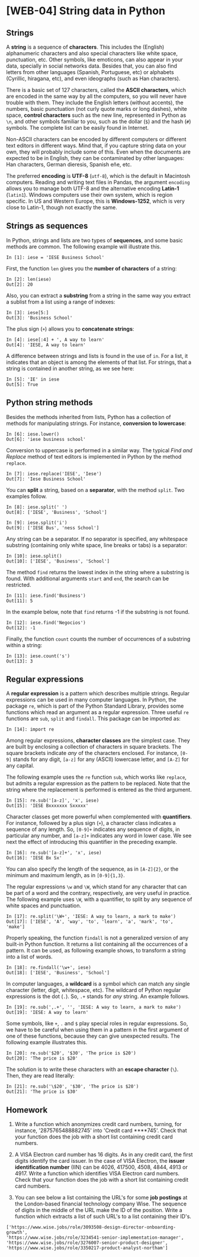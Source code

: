 # [WEB-04] String data in Python

## Strings

A **string** is a sequence of **characters**. This includes the (English) alphanumeric characters and also special characters like white space, punctuation, etc. Other symbols, like emoticons, can also appear in your data, specially in social networks data. Besides that, you can also find letters from other languages (Spanish, Portuguese, etc) or alphabets (Cyrillic, hiragana, etc), and even ideographs (such as Han characters).

There is a basic set of 127 characters, called the **ASCII characters**, which are encoded in the same way by all the computers, so you will never have trouble with them. They include the English letters (without accents), the numbers, basic punctuation (not curly quote marks or long dashes), white space, **control characters** such as the new line, represented in Python as `\n`, and other symbols familiar to you, such as the dollar (`$`) and the hash (`#`) symbols. The complete list can be easily found in Internet.

Non-ASCII characters can be encoded by different computers or different text editors in different ways. Mind that, if you capture string data on your own, they will probably include some of this. Even when the documents are expected to be in English, they can be contaminated by other languages: Han characters, German dieresis, Spanish eñe, etc.

The preferred **encoding** is **UTF-8** (`utf-8`), which is the default in Macintosh computers. Reading and writing text files in Pandas, the argument `encoding` allows you to manage both UTF-8 and the alternative encoding **Latin-1** (`latin1`). Windows computers use their own system, which is region specific. In US and Western Europe, this is **Windows-1252**, which is very close to Latin-1, though not exactly the same.

## Strings as sequences

In Python, strings and lists are two types of **sequences**, and some basic methods are common. The following example will illustrate this.

```
In [1]: iese = 'IESE Business School'
```

First, the function `len` gives you the **number of characters** of a string:

```
In [2]: len(iese)
Out[2]: 20
```

Also, you can extract a **substring** from a string in the same way you extract a sublist from a list using a range of indexes:

```
In [3]: iese[5:]
Out[3]: 'Business School'
```

The plus sign (`+`) allows you to **concatenate strings**:

```
In [4]: iese[:4] + ', A way to learn'
Out[4]: 'IESE, A way to learn'
```

A difference between strings and lists is found in the use of `in`. For a list, it indicates that an object is among the elements of that list. For strings, that a string is contained in another string, as we see here:

```
In [5]: 'IE' in iese
Out[5]: True
```

## Python string methods

Besides the methods inherited from lists, Python has a collection of methods for manipulating strings. For instance, **conversion to lowercase**:

```
In [6]: iese.lower()
Out[6]: 'iese business school'
```

Conversion to uppercase is performed in a similar way. The typical *Find and Replace* method of text editors is implemented in Python by the method `replace`.

```
In [7]: iese.replace('IESE', 'Iese')
Out[7]: 'Iese Business School'
```

You can **split** a string, based on a **separator**, with the method `split`. Two examples follow.

```
In [8]: iese.split(' ')
Out[8]: ['IESE', 'Business', 'School']
```

```
In [9]: iese.split('i')
Out[9]: ['IESE Bus', 'ness School']
```

Any string can be a separator. If no separator is specified, any whitespace substring (containing only white space, line breaks or tabs) is a separator:

```
In [10]: iese.split()
Out[10]: ['IESE', 'Business', 'School']
```

The method `find` returns the lowest index in the string where a substring is found. With additional arguments `start` and `end`, the search can be restricted.

```
In [11]: iese.find('Business')
Out[11]: 5
```

In the example below, note that `find` returns -1 if the substring is not found.

```
In [12]: iese.find('Negocios')
Out[12]: -1
```

Finally, the function `count` counts the number of occurrences of a substring within a string:

```
In [13]: iese.count('s')
Out[13]: 3
```

## Regular expressions

A **regular expression** is a pattern which describes multiple strings. Regular expressions can be used in many computer languages. In Python, the package `re`, which is part of the Python Standard Library, provides some functions which read an argument as a regular expression. Three useful `re` functions are `sub`, `split` and `findall`. This package can be imported as:

```
In [14]: import re
```

Among regular expressions, **character classes** are the simplest case. They are built by enclosing a collection of characters in square brackets. The square brackets indicate *any* of the characters enclosed. For instance, `[0-9]` stands for any digit, `[a-z]` for any (ASCII) lowercase letter, and `[A-Z]` for any capital. 

The following example uses the `re` function `sub`, which works like `replace`, but admits a regular expression as the pattern to be replaced. Note that the string where the replacement is performed is entered as the third argument.

```
In [15]: re.sub('[a-z]', 'x', iese)
Out[15]: 'IESE Bxxxxxxx Sxxxxx'
```

Character classes get more powerful when complemented with **quantifiers**. For instance, followed by a plus sign (`+`), a character class indicates a sequence of any length. So, `[0-9]+` indicates any sequence of digits, in particular any number, and `[a-z]+` indicates any word in lower case. We see next the effect of introducing this quantifier in the preceding example.

```
In [16]: re.sub('[a-z]+', 'x', iese)
Out[16]: 'IESE Bx Sx'
```

You can also specify the length of the sequence, as in `[A-Z]{2}`, or the minimum and maximum length, as in `[0-9]{1,3}`.

The regular expressions `\w` and `\W`, which stand for any character that can be part of a word and the contrary, respectively, are very useful in practice. The following example uses `\W`, with a quantifier, to split by any sequence of white spaces and punctuation. 

```
In [17]: re.split('\W+', 'IESE: A way to learn, a mark to make')
Out[17]: ['IESE', 'A', 'way', 'to', 'learn', 'a', 'mark', 'to', 'make']
```

Properly speaking, the function `findall` is not a generalized version of any built-in Python function. It returns a list containing all the occurrences of a pattern. It can be used, as following example shows, to transform a string into a list of words.

```
In [18]: re.findall('\w+', iese)
Out[18]: ['IESE', 'Business', 'School']
```

In computer languages, a **wildcard** is a symbol which can match any single character (letter, digit, whitespace, etc). The wildcard of Python regular expressions is the dot (`.`). So, `.+` stands for *any* string. An example follows.

```
In [19]: re.sub(',.+', '', 'IESE: A way to learn, a mark to make')
Out[19]: 'IESE: A way to learn'
```

Some symbols, like `+`, `.` and `$` play special roles in regular expressions. So, we have to be careful when using them in a pattern in the first argument of one of these functions, because they can give unexpected results. The following example illustrates this.

```
In [20]: re.sub('$20', '$30', 'The price is $20')
Out[20]: 'The price is $20'
```

The solution is to write these characters with an **escape character** (`\`). Then, they are read literally:

```
In [21]: re.sub('\$20', '$30', 'The price is $20')
Out[21]: 'The price is $30'
```

## Homework

1. Write a function which anonymizes credit card numbers, turning, for instance, '2875765488882745' into 'Credit card ****745'. Check that your function does the job with a short list containing credit card numbers.

2. A VISA Electron card number has 16 digits. As in any credit card, the first digits identify the card issuer. In the case of VISA Electron, the **issuer identification number** (IIN) can be 4026, 417500, 4508, 4844, 4913 or 4917. Write a function which identifies VISA Electron card numbers. Check that your function does the job with a short list containing credit card numbers.

3. You can see below a list containing the URL's for some **job postings** at the London-based financial technology company Wise. The sequence of digits in the middle of the URL make the ID of the position. Write a function which extracts a list of such URL's to a list containing their ID's.

```
['https://www.wise.jobs/role/3093508-design-director-onboarding-growth',
'https://www.wise.jobs/role/3234541-senior-implementation-manager',
'https://www.wise.jobs/role/3276007-senior-product-designer',
'https://www.wise.jobs/role/3350217-product-analyst-northam']
```
